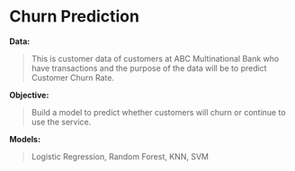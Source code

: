# Churn Prediction
**Data:**
> This is customer data of customers at ABC Multinational Bank who have transactions and the purpose of the data will be to predict Customer Churn Rate.

**Objective:** 
> Build a model to predict whether customers will churn or continue to use the service.

**Models:** 
> Logistic Regression, Random Forest, KNN, SVM

